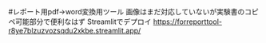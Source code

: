#レポート用pdf→word変換用ツール
画像はまだ対応していないが実験書のコピペ可能部分で便利なはず
Streamlitでデプロイ
https://forreporttool-r8ye7blzuzvozsqdu2xkbe.streamlit.app/
